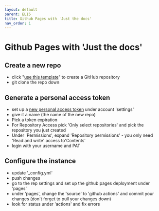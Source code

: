 ```yaml
---
layout: default
parent: ELI5
title: Github Pages with 'Just the docs'
nav_order: 1
---
```

# Github Pages with 'Just the docs'

## Create a new repo
- click "[use this template]" to create a GitHub repository
- git clone the repo down 

## Generate a personal access token
- set up a [new personal access token] under account 'settings'
 - give it a name (the name of the new repo)
 - Pick a token expiration
 - For Repository Access pick 'Only select repositories' and pick the repository you just created
 - Under 'Permissions', expand 'Repository permissions' - you only need 'Read and write' access to'Contents' 
 - login with your username and PAT

## Configure the instance
- update '\_config.yml'
- push changes
- go to the rep settings and set up the github pages deployment under 'pages'
- under 'pages', change the 'source' to 'github actions' and commit your changes (don't forget to pull your changes down)
- look for status under 'actions' and fix errors


[use this template]: https://github.com/just-the-docs/just-the-docs-template/generate
[new personal access token]: https://github.com/settings/personal-access-tokens/new
